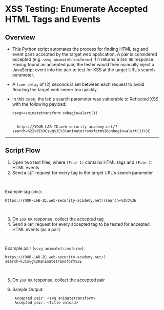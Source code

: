 # XSS Testing: Enumerate Accepted HTML Tags and Events

## Overview

- This Python script automates the process for finding HTML tag and event pairs accepted by the target web application. A pair is considered accepted (e.g. `<svg animatetransform>`) if it returns a `200 OK` response. Having found an accepted pair, the tester would then manually inject a JavaScript event into the pair to test for XSS at the target URL's search parameter.

- A `time delay` of (2) seconds is set between each request to avoid flooding the target web server too quickly

- In this case, the lab's search parameter was vulnerable to Reflected XSS with the following payload:

    `<svg><animatetransform onbegin=alert(1)`
<br></br>

        https://YOUR-LAB-ID.web-security-academy.net/?search=%22%3E%3Csvg%3E%3Canimatetransform%20onbegin=alert(1)%3E

<hr>

## Script Flow
1. Open two text files, where `(File 1)` contains HTML tags and `(File 2)` HTML events
2. Send a `GET` request for every tag to the target URL's search parameter

<br>

Example tag (`<b>`):

    https://YOUR-LAB-ID.web-security-academy.net/?search=%3Cb%3E

<br>

3. On `200 OK` response, collect the accepted tag
4. Send a `GET` request for every accepted tag to be tested for accepted HTML events (as a pair)

<br>

Example pair (`<svg animatetransform>`):

    https://YOUR-LAB-ID.web-security-academy.net/?search=%3Csvg%20animatetransform%3E

<br>

5. On `200 OK` response, collect the accepted pair
6. Sample Output:

        Accepted pair: <svg animatetransform>
        Accepted pair: <title onload>